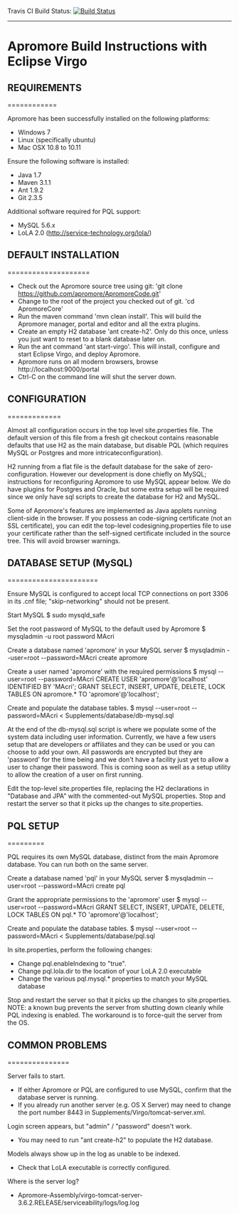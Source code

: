 Travis  CI Build Status: [![Build Status](https://travis-ci.org/spacegaier/ApromoreCode.svg?branch=master)](https://travis-ci.org/spacegaier/ApromoreCode)

----------------------------------------------------------------------------------------

# Apromore Build Instructions with Eclipse Virgo


## REQUIREMENTS
============

Apromore has been successfully installed on the following platforms:
- Windows 7
- Linux (specifically ubuntu)
- Mac OSX 10.8 to 10.11

Ensure the following software is installed:
- Java 1.7
- Maven 3.1.1
- Ant 1.9.2
- Git 2.3.5

Additional software required for PQL support:
- MySQL 5.6.x
- LoLA 2.0 (http://service-technology.org/lola/)


## DEFAULT INSTALLATION
====================

* Check out the Apromore source tree using git: 'git clone https://github.com/apromore/ApromoreCode.git'
* Change to the root of the project you checked out of git.  'cd ApromoreCore'
* Run the maven command 'mvn clean install'. This will build the Apromore manager, portal and editor and all the extra plugins.
* Create an empty H2 database 'ant create-h2'.  Only do this once, unless you just want to reset to a blank database later on.
* Run the ant command 'ant start-virgo'. This will install, configure and start Eclipse Virgo, and deploy Apromore.
* Apromore runs on all modern browsers, browse http://localhost:9000/portal
* Ctrl-C on the command line will shut the server down.


## CONFIGURATION
=============

Almost all configuration occurs in the top level site.properties file.  The default version of this file from a fresh git
checkout contains reasonable defaults that use H2 as the main database, but disable PQL (which requires MySQL or Postgres and
more intricateconfiguration).

H2 running from a flat file is the default database for the sake of zero-configuration.
However our development is done chiefly on MySQL; instructions for reconfiguring Apromore to use MySQL appear below.
We do have plugins for Postgres and Oracle, but some extra setup will be required since we only have sql scripts to create the
database for H2 and MySQL.

Some of Apromore's features are implemented as Java applets running client-side in the browser.  If you possess an code-signing
certificate (not an SSL certificate), you can edit the top-level codesigning.properties file to use your certificate rather
than the self-signed certificate included in the source tree.  This will avoid browser warnings.


## DATABASE SETUP (MySQL)
======================

Ensure MySQL is configured to accept local TCP connections on port 3306 in its .cnf file; "skip-networking" should not be present.

Start MySQL
$ sudo mysqld_safe

Set the root password of MySQL to the default used by Apromore
$ mysqladmin -u root password MAcri

Create a database named 'apromore' in your MySQL server
$ mysqladmin --user=root --password=MAcri create apromore

Create a user named 'apromore' with the required permissions
$ mysql --user=root --password=MAcri
	CREATE USER 'apromore'@'localhost' IDENTIFIED BY 'MAcri';
	GRANT SELECT, INSERT, UPDATE, DELETE, LOCK TABLES ON apromore.* TO 'apromore'@'localhost';

Create and populate the database tables.
$ mysql --user=root --password=MAcri < Supplements/database/db-mysql.sql

At the end of the db-mysql.sql script is where we populate some of the system data including user information. Currently, we have a few users setup that are developers or affiliates and they can be used or you can choose to add your own.  All passwords are encrypted but they are 'password' for the time being and we don't have a facility just yet to allow a user to change their password. This is coming soon as well as a setup utility to allow the creation of a user on first running.

Edit the top-level site.properties file, replacing the H2 declarations in "Database and JPA" with the commented-out MySQL properties.
Stop and restart the server so that it picks up the changes to site.properties.


## PQL SETUP
=========

PQL requires its own MySQL database, distinct from the main Apromore database.  You can run both on the same server.

Create a database named 'pql' in your MySQL server
$ mysqladmin --user=root --password=MAcri create pql

Grant the appropriate permissions to the 'apromore' user
$ mysql --user=root --password=MAcri
	GRANT SELECT, INSERT, UPDATE, DELETE, LOCK TABLES ON pql.* TO 'apromore'@'localhost';

Create and populate the database tables.
$ mysql --user=root --password=MAcri < Supplements/database/pql.sql

In site.properties, perform the following changes:
* Change pql.enableIndexing to "true".
* Change pql.lola.dir to the location of your LoLA 2.0 executable
* Change the various pql.mysql.* properties to match your MySQL database

Stop and restart the server so that it picks up the changes to site.properties.
NOTE: a known bug prevents the server from shutting down cleanly while PQL indexing is enabled.
The workaround is to force-quit the server from the OS.


## COMMON PROBLEMS
===============

Server fails to start.
* If either Apromore or PQL are configured to use MySQL, confirm that the database server is running.
* If you already run another server (e.g. OS X Server) may need to change the port number 8443 in Supplements/Virgo/tomcat-server.xml.

Login screen appears, but "admin" / "password" doesn't work.
* You may need to run "ant create-h2" to populate the H2 database.

Models always show up in the log as unable to be indexed.
* Check that LoLA executable is correctly configured.

Where is the server log?
* Apromore-Assembly/virgo-tomcat-server-3.6.2.RELEASE/serviceability/logs/log.log

